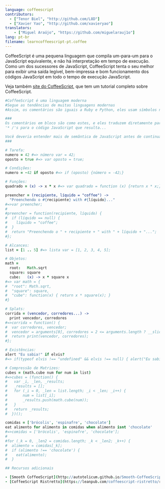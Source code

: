 ```yaml
---
language: coffeescript
contributors:
  - ["Tenor Biel", "http://github.com/L8D"]
  - ["Xavier Yao", "http://github.com/xavieryao"]
translators:
    - ["Miguel Araújo", "https://github.com/miguelarauj1o"]
lang: pt-br
filename: learncoffeescript-pt.coffee
---
```


CoffeeScript é uma pequena linguagem que compila um-para-um para o JavaScript 
equivalente, e não há interpretação em tempo de execução. Como um dos sucessores 
de JavaScript, CoffeeScript tenta o seu melhor para exibir uma saída legível, 
bem-impressa e bom funcionamento dos códigos JavaScript em todo o tempo de 
execução JavaScript.

Veja também [site do CoffeeScript](http://coffeescript.org/), que tem um tutorial 
completo sobre CoffeeScript.

``` coffeescript
#CoffeeScript é uma linguagem moderna
#Segue as tendências de muitas linguagens modernas
#Assim, os comentários são iguais a Ruby e Python, eles usam símbolos numéricos.

### 
Os comentários em bloco são como estes, e eles traduzem diretamente para '/ *'s e 
'* /'s para o código JavaScript que resulta...

Você deveria entender mais de semântica de JavaScript antes de continuar... 
###

# Tarefa: 
numero = 42 #=> número var = 42; 
oposto = true #=> var oposto = true;

# Condições: 
numero = -42 if oposto #=> if (oposto) {número = -42;}

# Funções: 
quadrado = (x) -> x * x #=> var quadrado = function (x) {return x * x;}

preencher = (recipiente, líquido = "coffee") ->
  "Preenchendo o #{recipiente} with #{líquido}..."
#=>var preencher;
#
#preencher = function(recipiente, líquido) {
#  if (líquido == null) {
#    líquido = "coffee";
#  }
#  return "Preenchendo o " + recipiente + " with " + líquido + "...";
#};

# Alcances: 
list = [1 .. 5] #=> lista var = [1, 2, 3, 4, 5];

# Objetos:
math =
  root:   Math.sqrt
  square: square
  cube:   (x) -> x * square x
#=> var math = {
#  "root": Math.sqrt,
#  "square": square,
#  "cube": function(x) { return x * square(x); }
#}

# Splats:
corrida = (vencedor, corredores...) ->
  print vencedor, corredores
#=>corrida = function() {
#  var corredores, vencedor;
#  vencedor = arguments[0], corredores = 2 <= arguments.length ? __slice.call(arguments, 1) : [];
#  return print(vencedor, corredores);
#};

# Existências:
alert "Eu sabia!" if elvis?
#=> if(typeof elvis !== "undefined" && elvis !== null) { alert("Eu sabia!"); }

# Compressão de Matrizes:
cubes = (math.cube num for num in list) 
#=>cubes = (function() {
#   var _i, _len, _results;
#   _results = [];
#   for (_i = 0, _len = list.length; _i < _len; _i++) {
#       num = list[_i];
#       _results.push(math.cube(num));
#   }
#   return _results;
#  })();

comidas = ['brócolis', 'espinafre', 'chocolate']
eat alimento for alimento in comidas when alimento isnt 'chocolate'
#=>comidas = ['brócolis', 'espinafre', 'chocolate'];
#
#for (_k = 0, _len2 = comidas.length; _k < _len2; _k++) {
#  alimento = comidas[_k];
#  if (alimento !== 'chocolate') {
#    eat(alimento);
#  }

## Recursos adicionais

- [Smooth CoffeeScript](http://autotelicum.github.io/Smooth-CoffeeScript/)
- [CoffeeScript Ristretto](https://leanpub.com/coffeescript-ristretto/read)